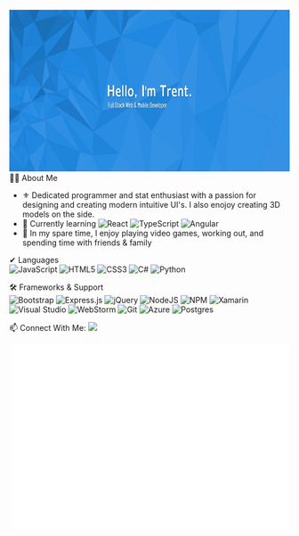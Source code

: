 <img height=290 src="githubReadMeBannerBackground.jpg"></img>
<br/>
 👨‍💻 About Me
- ⚜ Dedicated programmer and stat enthusiast with a passion for designing and creating modern intuitive UI's. I also enojoy creating 3D models on the side.
- 🌱 Currently learning 
![React](https://img.shields.io/badge/react-%2320232a.svg?style=flat-square&logo=react&logoColor=%2361DAFB)
![TypeScript](https://img.shields.io/badge/typescript-%23007ACC.svg?style=flat-square&logo=typescript&logoColor=white)
![Angular](https://img.shields.io/badge/angular-%23DD0031.svg?style=flat-square&logo=angular&logoColor=white)
- 💬 In my spare time, I enjoy playing video games, working out, and spending time with friends & family

✔ Languages
<br/>
![JavaScript](https://img.shields.io/badge/javascript-%23323330.svg?style=flat-square&logo=javascript&logoColor=%23F7DF1E)
![HTML5](https://img.shields.io/badge/html5-%23E34F26.svg?style=flat-square&logo=html5&logoColor=white)
![CSS3](https://img.shields.io/badge/css3-%231572B6.svg?style=flat-square&logo=css3&logoColor=white)
![C#](https://img.shields.io/badge/c%23-%23239120.svg?style=flat-square&logo=c-sharp&logoColor=white)
![Python](https://img.shields.io/badge/python-3670A0?style=flat-square&logo=python&logoColor=ffdd54)


🛠 Frameworks & Support
<br/>
![Bootstrap](https://img.shields.io/badge/bootstrap-%23563D7C.svg?style=flat-square&logo=bootstrap&logoColor=white)
![Express.js](https://img.shields.io/badge/express.js-%23404d59.svg?style=flat-square&logo=express&logoColor=%2361DAFB)
![jQuery](https://img.shields.io/badge/jquery-%230769AD.svg?style=flat-square&logo=jquery&logoColor=white)
![NodeJS](https://img.shields.io/badge/node.js-6DA55F?style=flat-square&logo=node.js&logoColor=white)
![NPM](https://img.shields.io/badge/NPM-%23000000.svg?style=flat-square&logo=npm&logoColor=white)
![Xamarin](https://img.shields.io/badge/xamarin-3199DC?style=flat-square&logo=xamarin&logoColor=white)
![Visual Studio](https://img.shields.io/badge/visual%20studio-5C2D91.svg?style=flat-square&logo=visual-studio&logoColor=white)
![WebStorm](https://img.shields.io/badge/webstorm-143?style=flat-square&logo=webstorm&logoColor=white&color=black)
![Git](https://img.shields.io/badge/git-%23F05033.svg?style=flat-square&logo=git&logoColor=white)
![Azure](https://img.shields.io/badge/azure-%230072C6.svg?style=flat-square&logo=azure-devops&logoColor=white)
![Postgres](https://img.shields.io/badge/postgres-%23316192.svg?style=flat-square&logo=postgresql&logoColor=white)

 📫 Connect With Me: 
 <a href="https://www.linkedin.com/in/trent-davis">
  <img src="https://img.shields.io/badge/Trent_Davis-%230077B5.svg?style=flat-square&logo=linkedin&logoColor=white">
 </a>
 
 ![Metrics](https://github.com/TrentD815/TrentD815/blob/main/github-metrics.svg)
